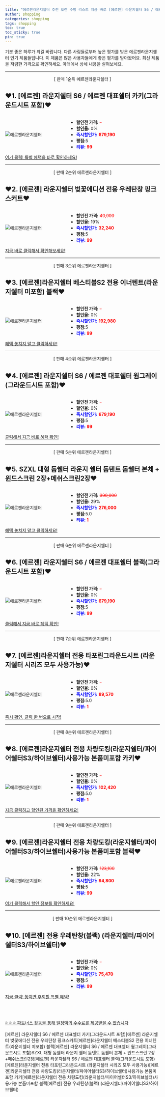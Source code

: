 ```yaml
---
title: "에르젠라운지쉘터 추천 오랜 수명 리스트 지금 바로 [에르젠] 라운지쉘터 S6 / 에르젠"
author: shopping
categories: shopping
tags: shopping
toc: true
toc_sticky: true
pin: true
---
```

기분 좋은 하루가 되길 바랍니다. 다른 사람들로부터 높은 평가를 받은 에르젠라운지쉘터 인기 제품들입니다. 이 제품은 많은 사용자들에게 좋은 평가를 받아왔어요. 최신 제품을 저렴한 가격으로 확인하세요. 아래에서 상세 내용을 살펴보세요.

---
<p class="toplist" style="margin: 0 auto; display: block; width: fit-content;">[ 판매 1순위 에르젠라운지쉘터 ]</p>

<h2><strong>❤️1. [에르젠] 라운지쉘터 S6 / 에르젠 대표쉘터 카키(그라운드시트 포함)❤️</strong></h2>

<div style="display: flex; align-items: center;">
    <div style="flex: 0.4;">
        <img src="https://thumbnail10.coupangcdn.com/thumbnails/remote/230x230ex/image/vendor_inventory/4d9a/760106c5a6fb10f46b7b45d8ea947def00eee2444cdf9517853eed49ef45.jpg" alt="에르젠라운지쉘터" style="max-width: 100%;">
    </div>
    <div style="flex: 0.6; margin-left: 10px;">
        <ul>
            <li><strong>할인전 가격:</strong> <del style="color: red;">-</del></li>
            <li><strong>할인율:</strong> 0%</li>
            <li><span style='color:blue'><strong>즉시할인가:</strong></span> <span style='color:red'><strong>679,190</strong></span></li>
            <li><strong>평점:</strong>5</li>
            <li><span style='color:blue'><strong>리뷰:</strong></span> <span style='color:red'><strong>99</strong></span></li>
        </ul>
    </div>
</div>
<div class="center">
    <a href="https://selin100587001.github.io?lptag=AF9450613&subid=githubio&pageKey=8190357760&traceid=V0-153&itemId=23437133745&vendorItemId=90464022113" class="myButton">
        여기 클릭! 특별 혜택을 바로 확인하세요!
    </a>
</div>


---
<p class="toplist" style="margin: 0 auto; display: block; width: fit-content;">[ 판매 2순위 에르젠라운지쉘터 ]</p>

<h2><strong>❤️2. [에르젠] 라운지쉘터 벚꽃에디션 전용 우레탄창 핑크스커트❤️</strong></h2>

<div style="display: flex; align-items: center;">
    <div style="flex: 0.4;">
        <img src="https://thumbnail8.coupangcdn.com/thumbnails/remote/230x230ex/image/vendor_inventory/d50c/db940eacd7513e2b4dd3105f88ebd272ad53aaa3370e5eb484f7e312ecb0.jpg" alt="에르젠라운지쉘터" style="max-width: 100%;">
    </div>
    <div style="flex: 0.6; margin-left: 10px;">
        <ul>
            <li><strong>할인전 가격:</strong> <del style="color: red;">40,000</del></li>
            <li><strong>할인율:</strong> 19%</li>
            <li><span style='color:blue'><strong>즉시할인가:</strong></span> <span style='color:red'><strong>32,240</strong></span></li>
            <li><strong>평점:</strong>5</li>
            <li><span style='color:blue'><strong>리뷰:</strong></span> <span style='color:red'><strong>99</strong></span></li>
        </ul>
    </div>
</div>
<div class="center">
    <a href="https://selin100587001.github.io?lptag=AF9450613&subid=githubio&pageKey=8250037484&traceid=V0-153&itemId=23749850923&vendorItemId=90774381407" class="myButton">
        지금 바로 클릭해서 확인해보세요!
    </a>
</div>


---
<p class="toplist" style="margin: 0 auto; display: block; width: fit-content;">[ 판매 3순위 에르젠라운지쉘터 ]</p>

<h2><strong>❤️3. [에르젠]라운지쉘터 베스티블S2 전용 이너텐트(라운지쉘터 미포함) 블랙❤️</strong></h2>

<div style="display: flex; align-items: center;">
    <div style="flex: 0.4;">
        <img src="https://thumbnail7.coupangcdn.com/thumbnails/remote/230x230ex/image/vendor_inventory/174f/1715cd320d6abe0c14fecd63b33f97ac01e943d24058655eb640a9a37af3.jpg" alt="에르젠라운지쉘터" style="max-width: 100%;">
    </div>
    <div style="flex: 0.6; margin-left: 10px;">
        <ul>
            <li><strong>할인전 가격:</strong> <del style="color: red;">-</del></li>
            <li><strong>할인율:</strong> 0%</li>
            <li><span style='color:blue'><strong>즉시할인가:</strong></span> <span style='color:red'><strong>192,980</strong></span></li>
            <li><strong>평점:</strong>5</li>
            <li><span style='color:blue'><strong>리뷰:</strong></span> <span style='color:red'><strong>99</strong></span></li>
        </ul>
    </div>
</div>
<div class="center">
    <a href="https://selin100587001.github.io?lptag=AF9450613&subid=githubio&pageKey=8120865639&traceid=V0-153&itemId=23034996957&vendorItemId=90068748154" class="myButton">
        혜택 놓치지 말고 클릭하세요!
    </a>
</div>


---
<p class="toplist" style="margin: 0 auto; display: block; width: fit-content;">[ 판매 4순위 에르젠라운지쉘터 ]</p>

<h2><strong>❤️4. [에르젠] 라운지쉘터 S6 / 에르젠 대표쉘터 웜그레이(그라운드시트 포함)❤️</strong></h2>

<div style="display: flex; align-items: center;">
    <div style="flex: 0.4;">
        <img src="https://thumbnail8.coupangcdn.com/thumbnails/remote/230x230ex/image/vendor_inventory/8ebf/d7c8bfc2a0939a5d417fb1c6312103197de5d22c0d2a2809fb51e4aad4d8.jpg" alt="에르젠라운지쉘터" style="max-width: 100%;">
    </div>
    <div style="flex: 0.6; margin-left: 10px;">
        <ul>
            <li><strong>할인전 가격:</strong> <del style="color: red;">-</del></li>
            <li><strong>할인율:</strong> 0%</li>
            <li><span style='color:blue'><strong>즉시할인가:</strong></span> <span style='color:red'><strong>679,190</strong></span></li>
            <li><strong>평점:</strong>5</li>
            <li><span style='color:blue'><strong>리뷰:</strong></span> <span style='color:red'><strong>99</strong></span></li>
        </ul>
    </div>
</div>
<div class="center">
    <a href="https://selin100587001.github.io?lptag=AF9450613&subid=githubio&pageKey=8190357760&traceid=V0-153&itemId=23437133754&vendorItemId=90464022159" class="myButton">
        클릭해서 지금 바로 혜택 확인!
    </a>
</div>


---
<p class="toplist" style="margin: 0 auto; display: block; width: fit-content;">[ 판매 5순위 에르젠라운지쉘터 ]</p>

<h2><strong>❤️5. SZXL 대형 돔쉘터 라운지 쉘터 돔텐트 돔쉘터 본체 + 윈드스크린 2장+메쉬스크린2장❤️</strong></h2>

<div style="display: flex; align-items: center;">
    <div style="flex: 0.4;">
        <img src="https://thumbnail7.coupangcdn.com/thumbnails/remote/230x230ex/image/vendor_inventory/6990/d256b503de8e95ff4629ce19b7af804c811ca6ea1e09e9297e419ee65c3c.png" alt="에르젠라운지쉘터" style="max-width: 100%;">
    </div>
    <div style="flex: 0.6; margin-left: 10px;">
        <ul>
            <li><strong>할인전 가격:</strong> <del style="color: red;">390,000</del></li>
            <li><strong>할인율:</strong> 29%</li>
            <li><span style='color:blue'><strong>즉시할인가:</strong></span> <span style='color:red'><strong>276,000</strong></span></li>
            <li><strong>평점:</strong>5.0</li>
            <li><span style='color:blue'><strong>리뷰:</strong></span> <span style='color:red'><strong>1</strong></span></li>
        </ul>
    </div>
</div>
<div class="center">
    <a href="https://selin100587001.github.io?lptag=AF9450613&subid=githubio&pageKey=7210201375&traceid=V0-153&itemId=18244509096&vendorItemId=85391365892" class="myButton">
        혜택 놓치지 말고 클릭하세요!
    </a>
</div>


---
<p class="toplist" style="margin: 0 auto; display: block; width: fit-content;">[ 판매 6순위 에르젠라운지쉘터 ]</p>

<h2><strong>❤️6. [에르젠] 라운지쉘터 S6 / 에르젠 대표쉘터 블랙(그라운드시트 포함)❤️</strong></h2>

<div style="display: flex; align-items: center;">
    <div style="flex: 0.4;">
        <img src="https://thumbnail7.coupangcdn.com/thumbnails/remote/230x230ex/image/vendor_inventory/aadd/73c0fc2331795bc2ac33e74e7c7bef09509b0d680d055b359afb7b0def3b.jpg" alt="에르젠라운지쉘터" style="max-width: 100%;">
    </div>
    <div style="flex: 0.6; margin-left: 10px;">
        <ul>
            <li><strong>할인전 가격:</strong> <del style="color: red;">-</del></li>
            <li><strong>할인율:</strong> 0%</li>
            <li><span style='color:blue'><strong>즉시할인가:</strong></span> <span style='color:red'><strong>679,190</strong></span></li>
            <li><strong>평점:</strong>5</li>
            <li><span style='color:blue'><strong>리뷰:</strong></span> <span style='color:red'><strong>99</strong></span></li>
        </ul>
    </div>
</div>
<div class="center">
    <a href="https://selin100587001.github.io?lptag=AF9450613&subid=githubio&pageKey=8190357760&traceid=V0-153&itemId=23437133750&vendorItemId=90464022142" class="myButton">
        클릭해서 지금 바로 혜택 확인!
    </a>
</div>


---
<p class="toplist" style="margin: 0 auto; display: block; width: fit-content;">[ 판매 7순위 에르젠라운지쉘터 ]</p>

<h2><strong>❤️7. [에르젠]라운지쉘터 전용 타포린그라운드시트 (라운지쉘터 시리즈 모두 사용가능)❤️</strong></h2>

<div style="display: flex; align-items: center;">
    <div style="flex: 0.4;">
        <img src="https://thumbnail6.coupangcdn.com/thumbnails/remote/230x230ex/image/vendor_inventory/8ea4/700bf20e8a8b76e7a5e4b9503c8dbf425b27e9394fc839845e74fd3addac.jpg" alt="에르젠라운지쉘터" style="max-width: 100%;">
    </div>
    <div style="flex: 0.6; margin-left: 10px;">
        <ul>
            <li><strong>할인전 가격:</strong> <del style="color: red;">-</del></li>
            <li><strong>할인율:</strong> 0%</li>
            <li><span style='color:blue'><strong>즉시할인가:</strong></span> <span style='color:red'><strong>89,570</strong></span></li>
            <li><strong>평점:</strong>5.0</li>
            <li><span style='color:blue'><strong>리뷰:</strong></span> <span style='color:red'><strong>1</strong></span></li>
        </ul>
    </div>
</div>
<div class="center">
    <a href="https://selin100587001.github.io?lptag=AF9450613&subid=githubio&pageKey=7259206698&traceid=V0-153&itemId=18485677387&vendorItemId=85849701581" class="myButton">
        즉시 확인, 클릭 한 번으로 시작!
    </a>
</div>


---
<p class="toplist" style="margin: 0 auto; display: block; width: fit-content;">[ 판매 8순위 에르젠라운지쉘터 ]</p>

<h2><strong>❤️8. [에르젠]라운지쉘터 전용 차량도킹(라운지쉘터/파이어쉘터S3/하이브쉘터)사용가능 본품미포함 카키❤️</strong></h2>

<div style="display: flex; align-items: center;">
    <div style="flex: 0.4;">
        <img src="https://thumbnail9.coupangcdn.com/thumbnails/remote/230x230ex/image/vendor_inventory/ecf4/2395a177d8d196c2381599d0eb59ed2fa7c6e4ef688a5e583caac876bcc0.jpg" alt="에르젠라운지쉘터" style="max-width: 100%;">
    </div>
    <div style="flex: 0.6; margin-left: 10px;">
        <ul>
            <li><strong>할인전 가격:</strong> <del style="color: red;">-</del></li>
            <li><strong>할인율:</strong> 0%</li>
            <li><span style='color:blue'><strong>즉시할인가:</strong></span> <span style='color:red'><strong>102,420</strong></span></li>
            <li><strong>평점:</strong>5.0</li>
            <li><span style='color:blue'><strong>리뷰:</strong></span> <span style='color:red'><strong>1</strong></span></li>
        </ul>
    </div>
</div>
<div class="center">
    <a href="https://selin100587001.github.io?lptag=AF9450613&subid=githubio&pageKey=7259154066&traceid=V0-153&itemId=18485278862&vendorItemId=85849701456" class="myButton">
        지금 클릭하고 할인된 가격을 확인하세요!
    </a>
</div>


---
<p class="toplist" style="margin: 0 auto; display: block; width: fit-content;">[ 판매 9순위 에르젠라운지쉘터 ]</p>

<h2><strong>❤️9. [에르젠]라운지쉘터 전용 차량도킹(라운지쉘터/파이어쉘터S3/하이브쉘터)사용가능 본품미포함 블랙❤️</strong></h2>

<div style="display: flex; align-items: center;">
    <div style="flex: 0.4;">
        <img src="https://thumbnail8.coupangcdn.com/thumbnails/remote/230x230ex/image/vendor_inventory/c69f/0d85b71c8a40bd0a0f20aea26f391941559a9f081316c6f99d4a79be13f1.jpg" alt="에르젠라운지쉘터" style="max-width: 100%;">
    </div>
    <div style="flex: 0.6; margin-left: 10px;">
        <ul>
            <li><strong>할인전 가격:</strong> <del style="color: red;">123,100</del></li>
            <li><strong>할인율:</strong> 22%</li>
            <li><span style='color:blue'><strong>즉시할인가:</strong></span> <span style='color:red'><strong>94,800</strong></span></li>
            <li><strong>평점:</strong>5</li>
            <li><span style='color:blue'><strong>리뷰:</strong></span> <span style='color:red'><strong>99</strong></span></li>
        </ul>
    </div>
</div>
<div class="center">
    <a href="https://selin100587001.github.io?lptag=AF9450613&subid=githubio&pageKey=7691219920&traceid=V0-153&itemId=21071834827&vendorItemId=88289406865" class="myButton">
        여기 클릭해서 할인 정보를 확인하세요!
    </a>
</div>


---
<p class="toplist" style="margin: 0 auto; display: block; width: fit-content;">[ 판매 10순위 에르젠라운지쉘터 ]</p>

<h2><strong>❤️10. [에르젠] 전용 우레탄창(블랙) (라운지쉘터/파이어쉘터S3/하이브쉘터)❤️</strong></h2>

<div style="display: flex; align-items: center;">
    <div style="flex: 0.4;">
        <img src="https://thumbnail6.coupangcdn.com/thumbnails/remote/230x230ex/image/vendor_inventory/76d1/4d941a889a2d20530e7d50ebf04c1dbc0617542b12d6fc71efb8f84ba8fd.jpg" alt="에르젠라운지쉘터" style="max-width: 100%;">
    </div>
    <div style="flex: 0.6; margin-left: 10px;">
        <ul>
            <li><strong>할인전 가격:</strong> <del style="color: red;">-</del></li>
            <li><strong>할인율:</strong> 0%</li>
            <li><span style='color:blue'><strong>즉시할인가:</strong></span> <span style='color:red'><strong>75,470</strong></span></li>
            <li><strong>평점:</strong>5</li>
            <li><span style='color:blue'><strong>리뷰:</strong></span> <span style='color:red'><strong>99</strong></span></li>
        </ul>
    </div>
</div>
<div class="center">
    <a href="https://selin100587001.github.io?lptag=AF9450613&subid=githubio&pageKey=8178273547&traceid=V0-153&itemId=23376526644&vendorItemId=90385260273" class="myButton">
        지금 클릭! 놓치면 후회할 특별 혜택!
    </a>
</div>

<br><br><br>[💦 💦 💦 파트너스 활동을 통해 일정액의 수수료를 제공받을 수 있습니다](https://link.coupang.com/a/bcpT2c)<br><br>[에르젠] 라운지쉘터 S6 / 에르젠 대표쉘터 카키(그라운드시트 포함)[에르젠] 라운지쉘터 벚꽃에디션 전용 우레탄창 핑크스커트[에르젠]라운지쉘터 베스티블S2 전용 이너텐트(라운지쉘터 미포함) 블랙[에르젠] 라운지쉘터 S6 / 에르젠 대표쉘터 웜그레이(그라운드시트 포함)SZXL 대형 돔쉘터 라운지 쉘터 돔텐트 돔쉘터 본체 + 윈드스크린 2장+메쉬스크린2장[에르젠] 라운지쉘터 S6 / 에르젠 대표쉘터 블랙(그라운드시트 포함)[에르젠]라운지쉘터 전용 타포린그라운드시트 (라운지쉘터 시리즈 모두 사용가능)[에르젠]라운지쉘터 전용 차량도킹(라운지쉘터/파이어쉘터S3/하이브쉘터)사용가능 본품미포함 카키[에르젠]라운지쉘터 전용 차량도킹(라운지쉘터/파이어쉘터S3/하이브쉘터)사용가능 본품미포함 블랙[에르젠] 전용 우레탄창(블랙) (라운지쉘터/파이어쉘터S3/하이브쉘터)